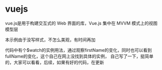 # vuejs
vue.js是用于构建交互式的 Web  界面的库，Vue.js 集中在 MVVM 模式上的视图模型层

本示例由于没写样式，不怎么美观，有时间再加

代码中有个$watch的实例用法，通过观察firstName的变化，同时也可以看到fullName的变化，这个自己在网上没找到具体的实例，
自己写了一下，挺简单的，大家可以看看，后续，如果有好的代码，在更新
